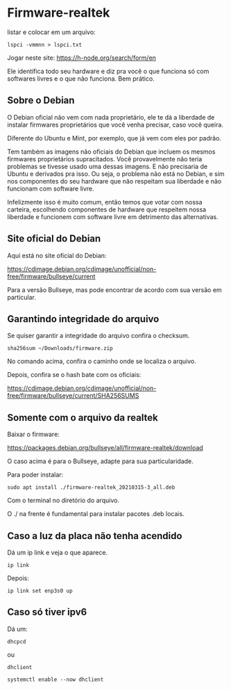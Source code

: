 # Firmware-realtek

listar e colocar em um arquivo:

```
lspci -vmmnn > lspci.txt
```

Jogar neste site: https://h-node.org/search/form/en

Ele identifica todo seu hardware e diz pra você o que funciona só com softwares livres e o que não funciona. Bem prático.

## Sobre o Debian

O Debian oficial não vem com nada proprietário, ele te dá a liberdade de instalar firmwares proprietários que você venha precisar, caso você queira.

Diferente do Ubuntu e Mint, por exemplo, que já vem com eles por padrão.

Tem também as imagens não oficiais do Debian que incluem os mesmos firmwares proprietários supracitados. Você provavelmente não teria problemas se tivesse usado uma dessas imagens. E não precisaria de Ubuntu e derivados pra isso. Ou seja, o problema não está no Debian, e sim nos componentes do seu hardware que não respeitam sua liberdade e não funcionam com software livre.

Infelizmente isso é muito comum, então temos que votar com nossa carteira, escolhendo componentes de hardware que respeitem nossa liberdade e funcionem com software livre em detrimento das alternativas.

## Site oficial do Debian

Aqui está no site oficial do Debian:

https://cdimage.debian.org/cdimage/unofficial/non-free/firmware/bullseye/current

Para a versão Bullseye, mas pode encontrar de acordo com sua versão em particular.

## Garantindo integridade do arquivo

Se quiser garantir a integridade do arquivo confira o checksum.

```
sha256sum ~/Downloads/firmware.zip
```

No comando acima, confira o caminho onde se localiza o arquivo.

Depois, confira se o hash bate com os oficiais:

https://cdimage.debian.org/cdimage/unofficial/non-free/firmware/bullseye/current/SHA256SUMS

## Somente com o arquivo da realtek

Baixar o firmware:

https://packages.debian.org/bullseye/all/firmware-realtek/download

O caso acima é para o Bullseye, adapte para sua particularidade.

Para poder instalar:

```
sudo apt install ./firmware-realtek_20210315-3_all.deb
```

Com o terminal no diretório do arquivo.

O ./ na frente é fundamental para instalar pacotes .deb locais.

## Caso a luz da placa não tenha acendido

Dá um ip link e veja o que aparece.

```
ip link
```

Depois:

```
ip link set enp3s0 up
```

## Caso só tiver ipv6

Dá um:

```
dhcpcd
```

ou

```
dhclient
```

```
systemctl enable --now dhclient
```
